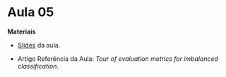 # Aula 05

**Materiais**

* [Slides](https://edisciplinas.usp.br/pluginfile.php/7980632/mod_resource/content/1/Aula%207%202023.pdf) da aula.

* Artigo Referência da Aula: *Tour of evaluation metrics for imbalanced classification*.
